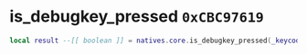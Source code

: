 # is_debugkey_pressed `0xCBC97619`

```lua
local result --[[ boolean ]] = natives.core.is_debugkey_pressed(_keycode --[[ number ]])
```